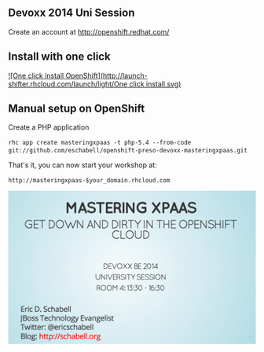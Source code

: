 Devoxx 2014 Uni Session
-----------------------
Create an account at http://openshift.redhat.com/


Install with one click
----------------------
[![One click install OpenShift](http://launch-shifter.rhcloud.com/launch/light/One click
install.svg)](https://openshift.redhat.com/app/console/application_type/custom?&cartridges[]=php-5.4&initial_git_url=https://github.com/eschabell/openshift-preso-devoxx-masteringxpaas.git&name=masteringxpaas)

Manual setup on OpenShift
-------------------------
Create a PHP application

    rhc app create masteringxpaas -t php-5.4 --from-code git://github.com/eschabell/openshift-preso-devoxx-masteringxpaas.git

That's it, you can now start your workshop at:

    http://masteringxpaas-$your_domain.rhcloud.com

![Cover Slide](https://raw.githubusercontent.com/eschabell/openshift-preso-devoxx-masteringxpaas/master/cover.png)
